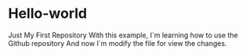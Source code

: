 # Hello-world
Just My First Repository
With this example, I´m learning how to use the Github repository
And now I´m modify the file for view the changes.
